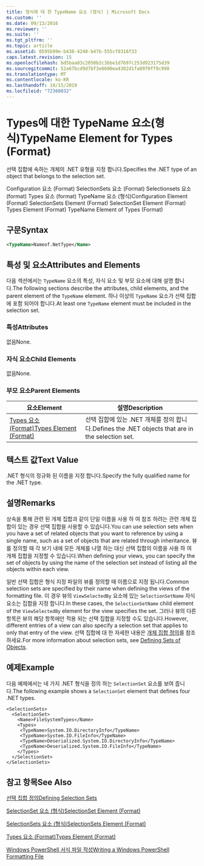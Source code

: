 ```yaml
---
title: 형식에 대 한 TypeName 요소 (형식) | Microsoft Docs
ms.custom: ''
ms.date: 09/13/2016
ms.reviewer: ''
ms.suite: ''
ms.tgt_pltfrm: ''
ms.topic: article
ms.assetid: 0595b99e-b438-4240-b47b-555cf0316f33
caps.latest.revision: 15
ms.openlocfilehash: bd5baa03c2050b2c3bbe1d7697c253d923175d39
ms.sourcegitcommit: 52a67bcd9d7bf3e8600ea4302d1fa8970ff9c998
ms.translationtype: MT
ms.contentlocale: ko-KR
ms.lasthandoff: 10/15/2019
ms.locfileid: "72368032"
---
```

# <a name="typename-element-for-types-format"></a><span data-ttu-id="9f63b-102">Types에 대한 TypeName 요소(형식)</span><span class="sxs-lookup"><span data-stu-id="9f63b-102">TypeName Element for Types (Format)</span></span>

<span data-ttu-id="9f63b-103">선택 집합에 속하는 개체의 .NET 유형을 지정 합니다.</span><span class="sxs-lookup"><span data-stu-id="9f63b-103">Specifies the .NET type of an object that belongs to the selection set.</span></span>

<span data-ttu-id="9f63b-104">Configuration 요소 (Format) SelectionSets 요소 (Format) Selectionsets 요소 (format) Types 요소 (format) TypeName 요소 (형식)</span><span class="sxs-lookup"><span data-stu-id="9f63b-104">Configuration Element (Format) SelectionSets Element (Format) SelectionSet Element (Format) Types Element (Format) TypeName Element of Types (Format)</span></span>

## <a name="syntax"></a><span data-ttu-id="9f63b-105">구문</span><span class="sxs-lookup"><span data-stu-id="9f63b-105">Syntax</span></span>

```xml
<TypeName>Nameof.NetType</Name>
```

## <a name="attributes-and-elements"></a><span data-ttu-id="9f63b-106">특성 및 요소</span><span class="sxs-lookup"><span data-stu-id="9f63b-106">Attributes and Elements</span></span>

<span data-ttu-id="9f63b-107">다음 섹션에서는 `TypeName` 요소의 특성, 자식 요소 및 부모 요소에 대해 설명 합니다.</span><span class="sxs-lookup"><span data-stu-id="9f63b-107">The following sections describe the attributes, child elements, and the parent element of the `TypeName` element.</span></span> <span data-ttu-id="9f63b-108">하나 이상의 `TypeName` 요소가 선택 집합에 포함 되어야 합니다.</span><span class="sxs-lookup"><span data-stu-id="9f63b-108">At least one `TypeName` element must be included in the selection set.</span></span>

### <a name="attributes"></a><span data-ttu-id="9f63b-109">특성</span><span class="sxs-lookup"><span data-stu-id="9f63b-109">Attributes</span></span>

<span data-ttu-id="9f63b-110">없음</span><span class="sxs-lookup"><span data-stu-id="9f63b-110">None.</span></span>

### <a name="child-elements"></a><span data-ttu-id="9f63b-111">자식 요소</span><span class="sxs-lookup"><span data-stu-id="9f63b-111">Child Elements</span></span>

<span data-ttu-id="9f63b-112">없음</span><span class="sxs-lookup"><span data-stu-id="9f63b-112">None.</span></span>

### <a name="parent-elements"></a><span data-ttu-id="9f63b-113">부모 요소</span><span class="sxs-lookup"><span data-stu-id="9f63b-113">Parent Elements</span></span>

|<span data-ttu-id="9f63b-114">요소</span><span class="sxs-lookup"><span data-stu-id="9f63b-114">Element</span></span>|<span data-ttu-id="9f63b-115">설명</span><span class="sxs-lookup"><span data-stu-id="9f63b-115">Description</span></span>|
|-------------|-----------------|
|[<span data-ttu-id="9f63b-116">Types 요소 (Format)</span><span class="sxs-lookup"><span data-stu-id="9f63b-116">Types Element (Format)</span></span>](./types-element-for-selectionset-format.md)|<span data-ttu-id="9f63b-117">선택 집합에 있는 .NET 개체를 정의 합니다.</span><span class="sxs-lookup"><span data-stu-id="9f63b-117">Defines the .NET objects that are in the selection set.</span></span>|

## <a name="text-value"></a><span data-ttu-id="9f63b-118">텍스트 값</span><span class="sxs-lookup"><span data-stu-id="9f63b-118">Text Value</span></span>

<span data-ttu-id="9f63b-119">.NET 형식의 정규화 된 이름을 지정 합니다.</span><span class="sxs-lookup"><span data-stu-id="9f63b-119">Specify the fully qualified name for the .NET type.</span></span>

## <a name="remarks"></a><span data-ttu-id="9f63b-120">설명</span><span class="sxs-lookup"><span data-stu-id="9f63b-120">Remarks</span></span>

<span data-ttu-id="9f63b-121">상속을 통해 관련 된 개체 집합과 같이 단일 이름을 사용 하 여 참조 하려는 관련 개체 집합이 있는 경우 선택 집합을 사용할 수 있습니다.</span><span class="sxs-lookup"><span data-stu-id="9f63b-121">You can use selection sets when you have a set of related objects that you want to reference by using a single name, such as a set of objects that are related through inheritance.</span></span> <span data-ttu-id="9f63b-122">뷰를 정의할 때 각 보기 내에 모든 개체를 나열 하는 대신 선택 집합의 이름을 사용 하 여 개체 집합을 지정할 수 있습니다.</span><span class="sxs-lookup"><span data-stu-id="9f63b-122">When defining your views, you can specify the set of objects by using the name of the selection set instead of listing all the objects within each view.</span></span>

<span data-ttu-id="9f63b-123">일반 선택 집합은 형식 지정 파일의 뷰를 정의할 때 이름으로 지정 됩니다.</span><span class="sxs-lookup"><span data-stu-id="9f63b-123">Common selection sets are specified by their name when defining the views of the formatting file.</span></span> <span data-ttu-id="9f63b-124">이 경우 뷰의 `ViewSelectedBy` 요소에 있는 `SelectionSetName` 자식 요소는 집합을 지정 합니다.</span><span class="sxs-lookup"><span data-stu-id="9f63b-124">In these cases, the `SelectionSetName` child element of the `ViewSelectedBy` element for the view specifies the set.</span></span> <span data-ttu-id="9f63b-125">그러나 뷰의 다른 항목은 뷰의 해당 항목에만 적용 되는 선택 집합을 지정할 수도 있습니다.</span><span class="sxs-lookup"><span data-stu-id="9f63b-125">However, different entries of a view can also specify a selection set that applies to only that entry of the view.</span></span> <span data-ttu-id="9f63b-126">선택 집합에 대 한 자세한 내용은 [개체 집합 정의](./defining-selection-sets.md)를 참조 하세요.</span><span class="sxs-lookup"><span data-stu-id="9f63b-126">For more information about selection sets, see [Defining Sets of Objects](./defining-selection-sets.md).</span></span>

## <a name="example"></a><span data-ttu-id="9f63b-127">예제</span><span class="sxs-lookup"><span data-stu-id="9f63b-127">Example</span></span>

<span data-ttu-id="9f63b-128">다음 예제에서는 네 가지 .NET 형식을 정의 하는 `SelectionSet` 요소를 보여 줍니다.</span><span class="sxs-lookup"><span data-stu-id="9f63b-128">The following example shows a `SelectionSet` element that defines four .NET types.</span></span>

```
<SelectionSets>
  <SelectionSet>
    <Name>FileSystemTypes</Name>
    <Types>
     <TypeName>System.IO.DirectoryInfo</TypeName>
     <TypeName>System.IO.FileInfo</TypeName>
     <TypeName>Deserialized.System.IO.DirectoryInfo</TypeName>
     <TypeName>Deserialized.System.IO.FileInfo</TypeName>
    </Types>
  </SelectionSet>
</SelectionSets>
```

## <a name="see-also"></a><span data-ttu-id="9f63b-129">참고 항목</span><span class="sxs-lookup"><span data-stu-id="9f63b-129">See Also</span></span>

[<span data-ttu-id="9f63b-130">선택 집합 정의</span><span class="sxs-lookup"><span data-stu-id="9f63b-130">Defining Selection Sets</span></span>](./defining-selection-sets.md)

[<span data-ttu-id="9f63b-131">SelectionSet 요소 (형식)</span><span class="sxs-lookup"><span data-stu-id="9f63b-131">SelectionSet Element (Format)</span></span>](./selectionset-element-format.md)

[<span data-ttu-id="9f63b-132">SelectionSets 요소 (형식)</span><span class="sxs-lookup"><span data-stu-id="9f63b-132">SelectionSets Element (Format)</span></span>](./selectionsets-element-format.md)

[<span data-ttu-id="9f63b-133">Types 요소 (Format)</span><span class="sxs-lookup"><span data-stu-id="9f63b-133">Types Element (Format)</span></span>](./types-element-for-selectionset-format.md)

[<span data-ttu-id="9f63b-134">Windows PowerShell 서식 파일 작성</span><span class="sxs-lookup"><span data-stu-id="9f63b-134">Writing a Windows PowerShell Formatting File</span></span>](./writing-a-powershell-formatting-file.md)
